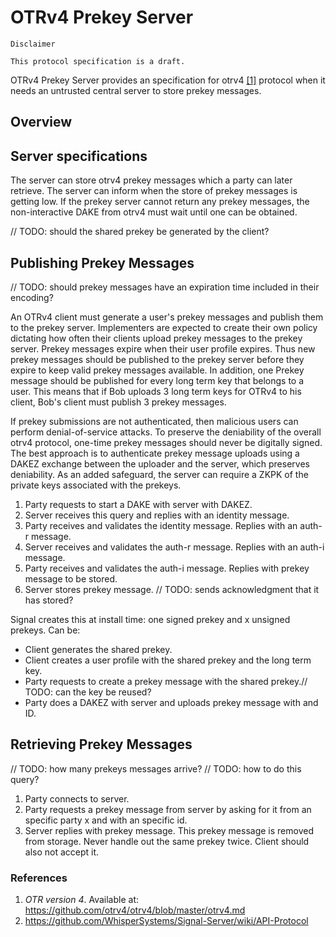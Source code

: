 # OTRv4 Prekey Server

```
Disclaimer

This protocol specification is a draft.
```

OTRv4 Prekey Server provides an specification for otrv4 [\[1\]](#references)
protocol when it needs an untrusted central server to store prekey messages.

## Overview

## Server specifications

The server can store otrv4 prekey messages which a party can later retrieve.
The server can inform when the store of prekey messages is getting low. If the
prekey server cannot return any prekey messages, the non-interactive DAKE from
otrv4 must wait until one can be obtained.

// TODO: should the shared prekey be generated by the client?

## Publishing Prekey Messages

// TODO: should prekey messages have an expiration time included in their
encoding?

An OTRv4 client must generate a user's prekey messages and publish them to the prekey server. Implementers are expected to create their own policy dictating how often their clients upload prekey messages to the prekey server. Prekey messages expire when their user profile expires. Thus new prekey messages should be published to the prekey server before they expire to keep valid prekey messages available. In addition, one Prekey message should be published for every long term key that belongs to a user. This means that if Bob uploads 3 long term keys for OTRv4 to his client, Bob's client must publish 3 prekey messages.

If prekey submissions are not authenticated, then malicious users can perform
denial-of-service attacks. To preserve the deniability of the overall otrv4
protocol, one-time prekey messages should never be digitally signed. The best
approach is to authenticate prekey message uploads using a DAKEZ exchange
between the uploader and the server, which preserves deniability. As an added
safeguard, the server can require a ZKPK of the private keys associated with
the prekeys.

1. Party requests to start a DAKE with server with DAKEZ.
2. Server receives this query and replies with an identity message.
3. Party receives and validates the identity message. Replies with an auth-r
   message.
4. Server receives and validates the auth-r message. Replies with an auth-i
   message.
5. Party receives and validates the auth-i message. Replies with prekey message
   to be stored.
6. Server stores prekey message. // TODO: sends acknowledgment that it has
   stored?

Signal creates this at install time: one signed prekey and x unsigned prekeys.
Can be:
- Client generates the shared prekey.
- Client creates a user profile with the shared prekey and the long term key.
- Party requests to create a prekey message with the shared prekey.// TODO: can
  the key be reused?
- Party does a DAKEZ with server and uploads prekey message with and ID.

## Retrieving Prekey Messages

// TODO: how many prekeys messages arrive?
// TODO: how to do this query?

1. Party connects to server.
2. Party requests a prekey message from server by asking for it from an
   specific party x and with an specific id.
3. Server replies with prekey message. This prekey message is removed from
   storage. Never handle out the same prekey twice. Client should
   also not accept it.

### References

1. *OTR version 4*. Available at:
   https://github.com/otrv4/otrv4/blob/master/otrv4.md
2. https://github.com/WhisperSystems/Signal-Server/wiki/API-Protocol